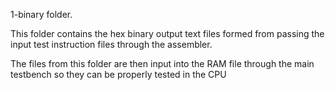 1-binary folder.

This folder contains the hex binary output text files formed from passing
the input test instruction files through the assembler.

The files from this folder are then input into the RAM file through the main
testbench so they can be properly tested in the CPU
